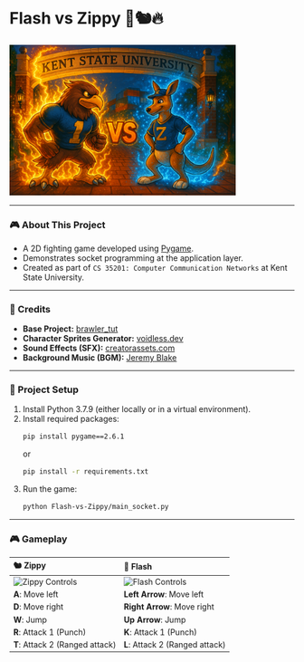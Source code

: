 # Flash vs Zippy 🦅🐿️🔥
<img src="Flash-vs-Zippy/assets/images/Flash-vs-Zippy-Wallpaper.png" alt="Flash vs Zippy Wallpaper" width="400"/>

---

### 🎮 About This Project

- A 2D fighting game developed using [Pygame](https://github.com/pygame/pygame).
- Demonstrates socket programming at the application layer.
- Created as part of `CS 35201: Computer Communication Networks` at Kent State University.

---

### 📝 Credits

- **Base Project:** [brawler_tut](https://github.com/russs123/brawler_tut)
- **Character Sprites Generator:** [voidless.dev](https://voidless.dev/)
- **Sound Effects (SFX):** [creatorassets.com](https://creatorassets.com/a/8bit-explosion-sound-effects)
- **Background Music (BGM):** [Jeremy Blake](https://youtu.be/l7SwiFWOQqM?si=aOPvpQX5mA9BMm-6)

---

### 🚀 Project Setup

1. Install Python 3.7.9 (either locally or in a virtual environment).
2. Install required packages:
   ```bash
   pip install pygame==2.6.1
   ```
   or
   ```bash
   pip install -r requirements.txt
   ```
3. Run the game:
   ```bash
   python Flash-vs-Zippy/main_socket.py
   ```

---

### 🎮 Gameplay

| 🐿️ Zippy | 🦅 Flash |
|:---|:---|
| <img src="Flash-vs-Zippy/assets/images/zippy-guide.gif" alt="Zippy Controls" width="250"/> | <img src="Flash-vs-Zippy/assets/images/flash-guide.gif" alt="Flash Controls" width="250"/> |
| **A**: Move left  | **Left Arrow**: Move left |
| **D**: Move right | **Right Arrow**: Move right |
| **W**: Jump | **Up Arrow**: Jump |
| **R**: Attack 1 (Punch) | **K**: Attack 1 (Punch) |
| **T**: Attack 2 (Ranged attack) | **L**: Attack 2 (Ranged attack) |

